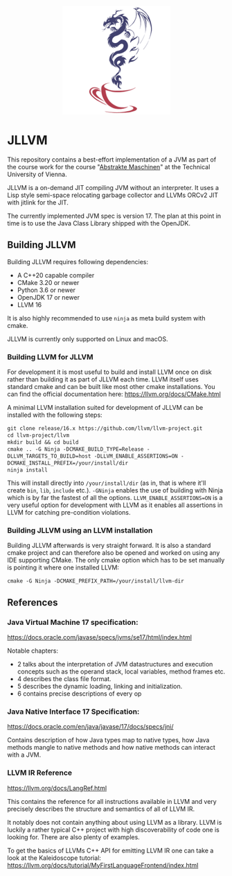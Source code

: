 <p align="center">
  <img height="250" src="logo.png" alt="JLLVM logo">
</p>

# JLLVM

This repository contains a best-effort implementation of a JVM as part of the course work for the course 
"[Abstrakte Maschinen](http://www.complang.tuwien.ac.at/andi/185.966.html)" at the Technical University of Vienna.

JLLVM is a on-demand JIT compiling JVM without an interpreter. It uses a Lisp style semi-space relocating garbage 
collector and LLVMs ORCv2 JIT with jitlink for the JIT. 

The currently implemented JVM spec is version 17. The plan at this point in time is to use the Java Class Library 
shipped with the OpenJDK. 

## Building JLLVM

Building JLLVM requires following dependencies:
* A C++20 capable compiler
* CMake 3.20 or newer
* Python 3.6 or newer
* OpenJDK 17 or newer
* LLVM 16

It is also highly recommended to use `ninja` as meta build system with cmake.

JLLVM is currently only supported on Linux and macOS.

### Building LLVM for JLLVM

For development it is most useful to build and install LLVM once on disk rather than building it as part of JLLVM each 
time.
LLVM itself uses standard cmake and can be built like most other cmake installations. You can find the official 
documentation here: https://llvm.org/docs/CMake.html

A minimal LLVM installation suited for development of JLLVM can be installed with the following steps:
```shell
git clone release/16.x https://github.com/llvm/llvm-project.git
cd llvm-project/llvm
mkdir build && cd build
cmake .. -G Ninja -DCMAKE_BUILD_TYPE=Release -DLLVM_TARGETS_TO_BUILD=host -DLLVM_ENABLE_ASSERTIONS=ON -DCMAKE_INSTALL_PREFIX=/your/install/dir
ninja install
```

This will install directly into `/your/install/dir` (as in, that is where it'll create `bin`, `lib`, `include` etc.).
`-GNinja` enables the use of building with Ninja which is by far the fastest of all the options. 
`LLVM_ENABLE_ASSERTIONS=ON` is a very useful option for development with LLVM as it enables all assertions in LLVM for 
catching pre-condition violations.

### Building JLLVM using an LLVM installation

Building JLLVM afterwards is very straight forward. It is also a standard cmake project and can therefore also be opened
and worked on using any IDE supporting CMake. The only cmake option which has to be set manually is pointing it where 
one installed LLVM:
```shell
cmake -G Ninja -DCMAKE_PREFIX_PATH=/your/install/llvm-dir
```

## References

### Java Virtual Machine 17 specification:
https://docs.oracle.com/javase/specs/jvms/se17/html/index.html

Notable chapters:
* 2 talks about the interpretation of JVM datastructures and execution concepts such as the operand stack, 
  local variables, method frames etc.
* 4 describes the class file format.
* 5 describes the dynamic loading, linking and initialization.
* 6 contains precise descriptions of every op

### Java Native Interface 17 Specification:
https://docs.oracle.com/en/java/javase/17/docs/specs/jni/

Contains description of how Java types map to native types, how Java methods mangle to native methods and how native 
methods can interact with a JVM.

### LLVM IR Reference
https://llvm.org/docs/LangRef.html

This contains the reference for all instructions available in LLVM and very precisely describes the structure and 
semantics of all of LLVM IR. 

It notably does not contain anything about using LLVM as a library. LLVM is luckily a rather typical C++ project with 
high discoverability of code one is looking for. There are also plenty of examples.

To get the basics of LLVMs C++ API for emitting LLVM IR one can take a look at the Kaleidoscope tutorial:
https://llvm.org/docs/tutorial/MyFirstLanguageFrontend/index.html


